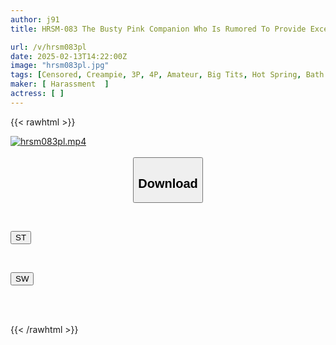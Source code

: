 ```yaml
---
author: j91
title: HRSM-083 The Busty Pink Companion Who Is Rumored To Provide Excessive Service (^^;) If You Add A Super Long Extension Until The Morning, The Extremely Erotic Secret Option Will Be Activated (゜Д゜) Your Balls Will Run Dry Lol. We Had A Raw 4P Creampie Party Where We Went Crazy Until The Morning. Special

url: /v/hrsm083pl
date: 2025-02-13T14:22:00Z
image: "hrsm083pl.jpg"
tags: [Censored, Creampie, 3P, 4P, Amateur, Big Tits, Hot Spring, Bath	]
maker: [ Harassment  ]
actress: [ ]
---
```



{{< rawhtml >}}

<div class="video" data-videoid="z3LRd6l96pfYjgp">
    <a href="javascript:;">
        <img src="/v/hrsm083pl/hrsm083pl.jpg" width="WIDTH" height="HEIGHT" alt="hrsm083pl.mp4" loading="lazy">
    </a>
</div>

<script type="text/javascript" src="https://j91.asia/asset/on-demand-st.js"></script>

<br>
  <link rel="stylesheet" href="https://j91.asia/asset/bs5.css">
  
  <center>
  <button class="btn btn-primary" type="button" data-bs-toggle="collapse" data-bs-target=".multi-collapse" aria-expanded="false" aria-controls="multiCollapseExample1 multiCollapseExample2"><h2>Download</h2></button></center>
</p>
<div class="row">
  <div class="col">
    <div class="collapse multi-collapse" id="multiCollapseExample1">
      <div class="card card-body">
	      	      <br>
<div class="buttons">  
<p><a href="/v/hrsm083pl/st.html" target="_blank"><button class="btn-hover color-3"><i class="fa fa-download"></i> ST</button></a></p></div>
    </div>
  </div>
</div>
  <div class="col">
    <div class="collapse multi-collapse" id="multiCollapseExample2">
      <div class="card card-body">
	      <br>
<div class="buttons">
<p><a href="/v/hrsm083pl/sw.html" target="_blank"><button class="btn-hover color-2"><i class="fa fa-download"></i> SW</button></a></p></div>
<br><br>
      </div>
    </div>
  </div>
</div>

{{< /rawhtml >}}